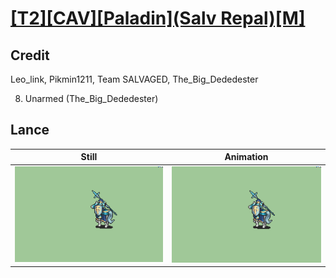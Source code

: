 # [\[T2\]\[CAV\]\[Paladin\]\(Salv Repal\)\[M\]](../)

## Credit

Leo_link, Pikmin1211, Team SALVAGED, The_Big_Dededester

8. Unarmed (The_Big_Dededester)
	
## Lance

| Still | Animation |
| :---: | :-------: |
| ![Lance still](./Lance_000.png) | ![Lance animation](./Lance.gif) |

